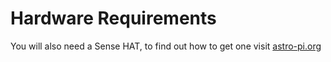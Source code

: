 # Hardware Requirements

You will also need a Sense HAT, to find out how to get one visit [astro-pi.org](http://astro-pi.org/hardware/)
